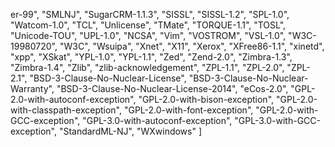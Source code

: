 er-99",
  "SMLNJ",
  "SugarCRM-1.1.3",
  "SISSL",
  "SISSL-1.2",
  "SPL-1.0",
  "Watcom-1.0",
  "TCL",
  "Unlicense",
  "TMate",
  "TORQUE-1.1",
  "TOSL",
  "Unicode-TOU",
  "UPL-1.0",
  "NCSA",
  "Vim",
  "VOSTROM",
  "VSL-1.0",
  "W3C-19980720",
  "W3C",
  "Wsuipa",
  "Xnet",
  "X11",
  "Xerox",
  "XFree86-1.1",
  "xinetd",
  "xpp",
  "XSkat",
  "YPL-1.0",
  "YPL-1.1",
  "Zed",
  "Zend-2.0",
  "Zimbra-1.3",
  "Zimbra-1.4",
  "Zlib",
  "zlib-acknowledgement",
  "ZPL-1.1",
  "ZPL-2.0",
  "ZPL-2.1",
  "BSD-3-Clause-No-Nuclear-License",
  "BSD-3-Clause-No-Nuclear-Warranty",
  "BSD-3-Clause-No-Nuclear-License-2014",
  "eCos-2.0",
  "GPL-2.0-with-autoconf-exception",
  "GPL-2.0-with-bison-exception",
  "GPL-2.0-with-classpath-exception",
  "GPL-2.0-with-font-exception",
  "GPL-2.0-with-GCC-exception",
  "GPL-3.0-with-autoconf-exception",
  "GPL-3.0-with-GCC-exception",
  "StandardML-NJ",
  "WXwindows"
]
                                                                                                                                                                                                                                                                                                                                                                                                                                                                                                                                                                                                                                                                                                                                                                                                                                                                                                                                                                                                                                                                                                                                                                                                                   